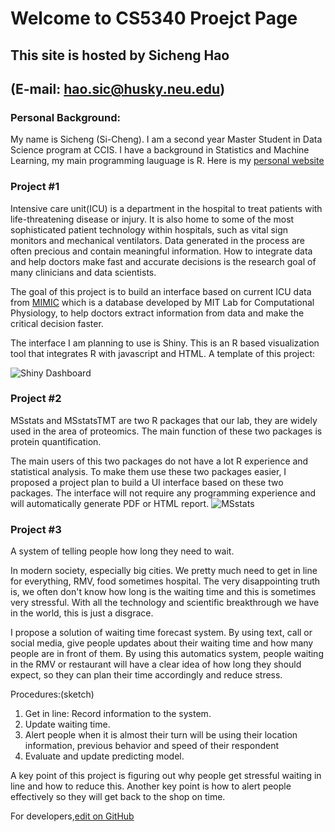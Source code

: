 # Welcome to CS5340 Proejct Page
## This site is hosted by Sicheng Hao 
## (E-mail: [hao.sic@husky.neu.edu](hao.sic@husky.neu.edu))

### Personal Background: 
My name is Sicheng (Si-Cheng). I am a second year Master Student in Data Science program at CCIS. I have a background in Statistics and Machine Learning, my main programming lauguage is R. Here is my [personal website](https://sichenghao1992.github.io/)

### Project #1

Intensive care unit(ICU) is a department in the hospital to treat patients with life-threatening disease or injury. It is also home to some of the most sophisticated patient technology within hospitals, such as vital sign monitors and mechanical ventilators. Data generated in the process are often precious and contain meaningful information. How to integrate data and help doctors make fast and accurate decisions is the research goal of many clinicians and data scientists. 

The goal of this project is to build an interface based on current ICU data from [MIMIC](https://mimic.physionet.org/) which is a database developed by MIT Lab for Computational Physiology, to help doctors extract information from data and make the critical decision faster. 

The interface I am planning to use is Shiny. This is an R based visualization tool that integrates R with javascript and HTML. A template of this project:

![Shiny Dashboard](https://github.com/sichenghao1992/CS5340_Project/blob/master/Pics/Screen%20Shot%202018-09-16%20at%209.36.03%20PM.png)

### Project #2

MSstats and MSstatsTMT are two R packages that our lab, they are widely used in the area of proteomics. The main function of these two packages is protein quantification. 

The main users of this two packages do not have a lot R experience and statistical analysis. To make them use these two packages easier, I proposed a project plan to build a UI interface based on these two packages. The interface will not require any programming experience and will automatically generate PDF or HTML report. 
![MSstats](https://github.com/sichenghao1992/CS5340_Project/blob/master/Pics/Screen%20Shot%202018-09-16%20at%2010.25.13%20PM.png)


### Project #3

A system of telling people how long they need to wait. 

In modern society, especially big cities. We pretty much need to get in line for everything, RMV, food sometimes hospital. The very disappointing truth is, we often don't know how long is the waiting time and this is sometimes very stressful. With all the technology and scientific breakthrough we have in the world, this is just a disgrace.

I propose a solution of waiting time forecast system. By using text, call or social media, give people updates about their waiting time and how many people are in front of them. By using this automatics system, people waiting in the  RMV or restaurant will have a clear idea of how long they should expect, so they can plan their time accordingly and reduce stress. 

Procedures:(sketch)
1. Get in line: Record information to the system. 
2. Update waiting time.
3. Alert people when it is almost their turn will be using their location information, previous behavior and speed of their respondent
4. Evaluate and update predicting model. 

A key point of this project is figuring out why people get stressful waiting in line and how to reduce this. Another key point is how to alert people effectively so they will get back to the shop on time.





For developers,[edit on GitHub](https://github.com/sichenghao1992/CS5340_Project/edit/master/README.md)





